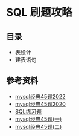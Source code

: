 # SQL 刷题攻略



## 目录

* 表设计
* 建表语句



## 参考资料

* [mysql经典45题2022](https://www.bilibili.com/video/BV1Bp4y1n7Ah)
* [mysql经典45题2020](https://www.bilibili.com/video/BV1d64y1T7QQ)
* [SQL练习题](https://blog.csdn.net/flycat296/article/details/63681089)
* [mysql经典45题(一)](https://www.cnblogs.com/lxhui/p/13998352.html)
* [mysql经典45题(二)](https://www.cnblogs.com/lxhui/p/14009908.html)

